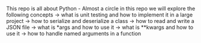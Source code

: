 This repo is all about Python - Almost a circle
in this repo we will explore the following concepts
-> what is unit testing and how to implement it in a large project
-> how to serialize and deserialize a class
-> how to read and write a JSON file
-> what is *args and how to use it
-> what is **kwargs and how to use it
-> how to handle named arguments in a function
